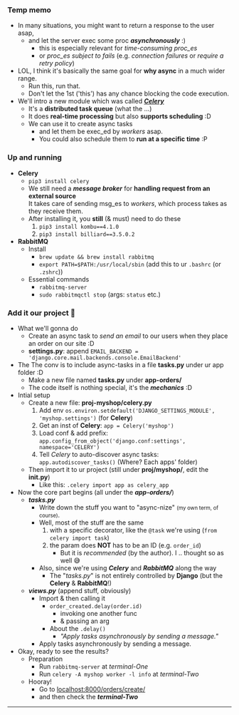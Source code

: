 
### Temp memo
- In many situations, you might want to return a response to the user asap,
    - and let the server exec some proc ***asynchronously*** :)
        - this is especially relevant for *time-consuming proc_es* 
        - or *proc_es subject to fails* (e.g. *connection failures* or *require a retry policy*)
- LOL, I think it's basically the same goal for **why async** in a much wider range.
    - Run this, run that.
    - Don't let the 1st ('this') has any chance blocking the code execution. 
- We'll intro a new module which was called [***Celery***](http://docs.celeryproject.org/en/latest/index.html)
    - It's a **distributed task queue** (what the ...)
    - It does **real-time processing** but also **supports scheduling** :D 
    - We can use it to create async tasks 
        - and let them be exec_ed by *workers* asap.
        - You could also schedule them to **run at a specific time** :P 

### Up and running 
- **Celery** 
    - ```pip3 install celery```
    - We still need a ***message broker*** for **handling request from an external source** <br>It takes care of sending msg_es to *workers*, which process takes as they receive them.
    - After installing it, you **still** (& must) need to do these 
        1. ```pip3 install kombu==4.1.0```
        2. ```pip3 install billiard==3.5.0.2```
- **RabbitMQ** 
    - Install
        - ```brew update && brew install rabbitmq``` 
        - ```export PATH=$PATH:/usr/local/sbin``` (add this to ur ```.bashrc``` (or ```.zshrc```))
    - Essential commands 
        - ```rabbitmq-server```
        - ```sudo rabbitmqctl stop``` (args: ```status``` etc.)

### Add it our project 🎉
- What we'll gonna do 
    - Create an async task to *send an email* to our users when they place an order on our site :D 
    - **settings.py**: append ```EMAIL_BACKEND = 'django.core.mail.backends.console.EmailBackend'``` 
- The The conv is to include async-tasks in a file **tasks.py** under ur app folder :D
    - Make a new file named **tasks.py** under **app-orders/** 
    - The code itself is nothing special, it's the ***mechanics*** :D
- Intial setup 
    - Create a new file: **proj-myshop/celery.py**
        1. Add env ```os.environ.setdefault('DJANGO_SETTINGS_MODULE', 'myshop.settings')``` (for **Celery**)
        2. Get an inst of **Celery**: ```app = Celery('myshop')```
        3. Load conf & add prefix: ```app.config_from_object('django.conf:settings', namespace='CELERY')```
        4. Tell *Celery* to auto-discover async tasks: ```app.autodiscover_tasks()``` (Where? Each apps' folder)
    - Then import it to ur project (still under **proj/myshop/**, edit the **__init__.py**)
        - Like this: ```.celery import app as celery_app```
- Now the core part begins (all under the ***app-orders/***)
    - ***tasks.py***
        - Write down the stuff you want to "async-nize" <small>(my own term, of course)</small>.
        - Well, most of the stuff are the same 
            1. with a specific decorator, like the ```@task``` we're using (```from celery import task```)
            2. the param does **NOT** has to be an ID (e.g. ```order_id```)
                - But it is *recommended* (by the author). I .. thought so as well 😅
        - Also, since we're using ***Celery*** and ***RabbitMQ*** along the way 
            - The "*tasks.py*" is not entirely controlled by **Django** (but the **Celery** & **RabbitMQ**!)
    - ***views.py*** (append stuff, obviously)
        - Import & then calling it 
            - ```order_created.delay(order.id)```
                - invoking one another func 
                - & passing an arg
            - About the ```.delay()```
                - *"Apply tasks asynchronously by sending a message."*
        - Apply tasks asynchronously by sending a message.
- Okay, ready to see the results?
    - Preparation
        - Run ```rabbitmq-server``` at *terminal-One*
        - Run ```celery -A myshop worker -l info``` at *terminal-Two*
    - Hooray! 
        - Go to [localhost:8000/orders/create/](http://127.0.0.1:8000/orders/create/)
        - and then check the ***terminal-Two***
    
----------

